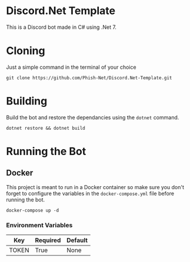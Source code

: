 # Discord.Net Template

This is a Discord bot made in C# using .Net 7.

# Cloning

Just a simple command in the terminal of your choice

```
git clone https://github.com/Phish-Net/Discord.Net-Template.git
```

# Building
Build the bot and restore the dependancies using the `dotnet` command.

```
dotnet restore && dotnet build
```

# Running the Bot

## Docker

This project is meant to run in a Docker container so make sure you don't forget to configure the variables in the `docker-compose.yml` file before running the bot.

```
docker-compose up -d
```

### Environment Variables

| Key            | Required | Default |
| -------------- | -------- | ------- |
| TOKEN          | True     | None    |
